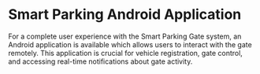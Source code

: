 # Smart Parking Android Application
For a complete user experience with the Smart Parking Gate system, an Android application is available which allows users to interact with the gate remotely. This application is crucial for vehicle registration, gate control, and accessing real-time notifications about gate activity.
